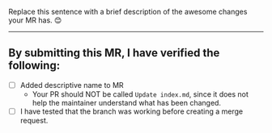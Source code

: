 Replace this sentence with a brief description of the awesome changes your MR has. 😊

---

<!-- Thank you for contributing to the `guides` repo. It is much appreciated! 😊 -->

<!--

Before creating a MR, please make sure to verify the following by marking the checkboxes below as complete.

- [x] Like this!

-->

## By submitting this MR, I have verified the following:

- [ ] Added descriptive name to MR
  - Your PR should NOT be called `Update index.md`, since it does not help the maintainer understand what has been changed.
- [ ] I have tested that the branch was working before creating a merge request.

<!-- TO NOTE

1. Avoid a duplicate MR by searching through the open pull requests to check that there is not a PR already open that writes the same article or makes similar changes.

2. If you edit a stub article, ensure your changes are substantial enough to justify removing the stub text (the "This article is a stub..." part).

3. We can't accept MRs that only add links to the "More Information" section. A repository script will automatically delete any changes (and revert it to the stub template) if the stub language is still in that file.

4. Your changes must pass the GitLab CI build.

-->

